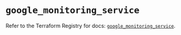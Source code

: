# `google_monitoring_service`

Refer to the Terraform Registry for docs: [`google_monitoring_service`](https://registry.terraform.io/providers/hashicorp/google-beta/5.30.0/docs/resources/google_monitoring_service).
